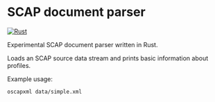 # SCAP document parser

[![Rust](https://github.com/jan-cerny/oscapxml/actions/workflows/rust.yml/badge.svg)](https://github.com/jan-cerny/oscapxml/actions/workflows/rust.yml)

Experimental SCAP document parser written in Rust.

Loads an SCAP source data stream and prints basic information about profiles.

Example usage:

```
oscapxml data/simple.xml
```